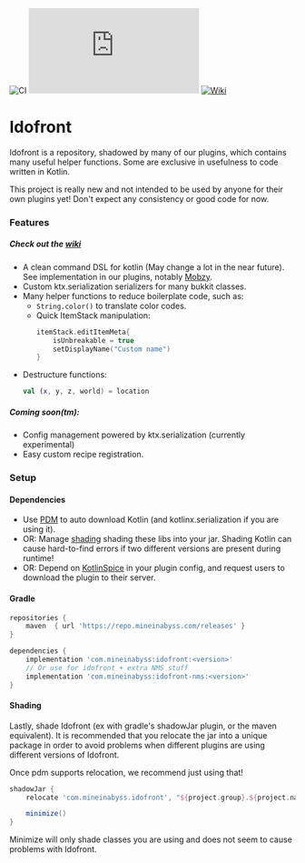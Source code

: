 ![CI](https://github.com/MineInAbyss/Idofront/workflows/Java%20CI/badge.svg) 
[![Package](https://badgen.net/maven/v/metadata-url/repo.mineinabyss.com/releases/com/mineinabyss/idofront/maven-metadata.xml)](https://repo.mineinabyss.com/releases/com/mineinabyss/idofront)
[![Wiki](https://badgen.net/badge/color/Project%20Wiki/purple?icon=wiki&label)](https://github.com/MineInAbyss/Idofront/wiki)

# Idofront

Idofront is a repository, shadowed by many of our plugins, which contains many useful helper functions. Some are exclusive in usefulness to code written in Kotlin.

This project is really new and not intended to be used by anyone for their own plugins yet! Don't expect any consistency or good code for now.

### Features

##### Check out the [wiki](https://github.com/MineInAbyss/Idofront/wiki)

- A clean command DSL for kotlin (May change a lot in the near future). See implementation in our plugins, notably [Mobzy](https://github.com/MineInAbyss/Mobzy/blob/master/src/main/java/com/mineinabyss/mobzy/MobzyCommands.kt).
- Custom ktx.serialization serializers for many bukkit classes.
- Many helper functions to reduce boilerplate code, such as:
    - `String.color()` to translate color codes.
    - Quick ItemStack manipulation:
        ```kotlin
        itemStack.editItemMeta{
            isUnbreakable = true
            setDisplayName("Custom name")
        }
        ```
- Destructure functions:
    ```kotlin
    val (x, y, z, world) = location  
    ```

##### Coming soon(tm):

- Config management powered by ktx.serialization (currently experimental)
- Easy custom recipe registration.

### Setup

#### Dependencies
- Use [PDM](https://github.com/knightzmc/pdm/) to auto download Kotlin (and kotlinx.serialization if you are using it).
- OR: Manage [shading](https://imperceptiblethoughts.com/shadow/) shading these libs into your jar. Shading Kotlin can cause hard-to-find errors if two different versions are present during runtime!
- OR: Depend on [KotlinSpice](https://github.com/MineInAbyss/KotlinSpice) in your plugin config, and request users to download
  the plugin to their server.

#### Gradle

```groovy
repositories {
    maven  { url 'https://repo.mineinabyss.com/releases' }
}

dependencies {
    implementation 'com.mineinabyss:idofront:<version>'
    // Or use for idofront + extra NMS stuff
    implementation 'com.mineinabyss:idofront-nms:<version>'
}
```

#### Shading

Lastly, shade Idofront (ex with gradle's shadowJar plugin, or the maven equivalent). It is recommended that you relocate the jar into a unique package in order to avoid problems when different plugins are using different versions of Idofront.

Once pdm supports relocation, we recommend just using that!

```groovy
shadowJar {
    relocate 'com.mineinabyss.idofront', "${project.group}.${project.name}.idofront".toLowerCase()

    minimize()
}
```

Minimize will only shade classes you are using and does not seem to cause problems with Idofront.

